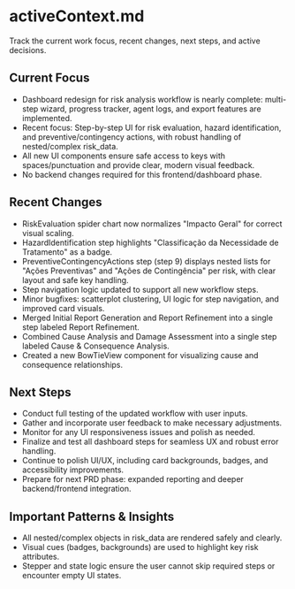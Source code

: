 # activeContext.md

Track the current work focus, recent changes, next steps, and active decisions.

## Current Focus
- Dashboard redesign for risk analysis workflow is nearly complete: multi-step wizard, progress tracker, agent logs, and export features are implemented.
- Recent focus: Step-by-step UI for risk evaluation, hazard identification, and preventive/contingency actions, with robust handling of nested/complex risk_data.
- All new UI components ensure safe access to keys with spaces/punctuation and provide clear, modern visual feedback.
- No backend changes required for this frontend/dashboard phase.

## Recent Changes
- RiskEvaluation spider chart now normalizes "Impacto Geral" for correct visual scaling.
- HazardIdentification step highlights "Classificação da Necessidade de Tratamento" as a badge.
- PreventiveContingencyActions step (step 9) displays nested lists for "Ações Preventivas" and "Ações de Contingência" per risk, with clear layout and safe key handling.
- Step navigation logic updated to support all new workflow steps.
- Minor bugfixes: scatterplot clustering, UI logic for step navigation, and improved card visuals.
- Merged Initial Report Generation and Report Refinement into a single step labeled Report Refinement.
- Combined Cause Analysis and Damage Assessment into a single step labeled Cause & Consequence Analysis.
- Created a new BowTieView component for visualizing cause and consequence relationships.

## Next Steps
- Conduct full testing of the updated workflow with user inputs.
- Gather and incorporate user feedback to make necessary adjustments.
- Monitor for any UI responsiveness issues and polish as needed.
- Finalize and test all dashboard steps for seamless UX and robust error handling.
- Continue to polish UI/UX, including card backgrounds, badges, and accessibility improvements.
- Prepare for next PRD phase: expanded reporting and deeper backend/frontend integration.

## Important Patterns & Insights
- All nested/complex objects in risk_data are rendered safely and clearly.
- Visual cues (badges, backgrounds) are used to highlight key risk attributes.
- Stepper and state logic ensure the user cannot skip required steps or encounter empty UI states.
